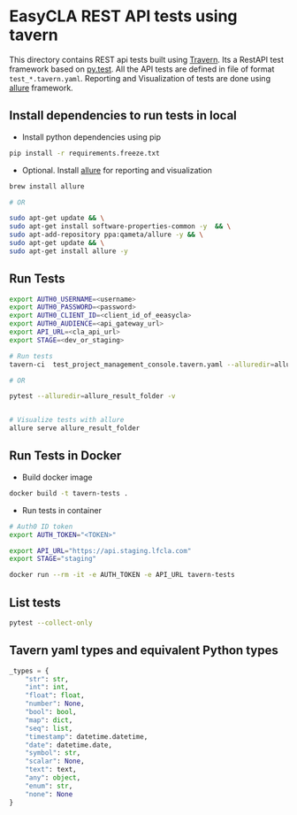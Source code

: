 # EasyCLA REST API tests using tavern


This directory contains REST api tests built using [Travern](https://github.com/taverntesting/tavern). Its a RestAPI test framework based on [py.test](http://pytest.org/en/latest/). All the API tests are defined in file of format `test_*.tavern.yaml`. Reporting and Visualization of tests are done using [allure](https://github.com/allure-framework/allure2) framework.


## Install dependencies to run tests in local


- Install python dependencies using pip

```bash
pip install -r requirements.freeze.txt
```


- Optional. Install [allure](https://github.com/allure-framework/allure2) for reporting and visualization


```bash
brew install allure

# OR

sudo apt-get update && \
sudo apt-get install software-properties-common -y  && \
sudo apt-add-repository ppa:qameta/allure -y && \
sudo apt-get update && \
sudo apt-get install allure -y
```




## Run Tests

```bash
export AUTH0_USERNAME=<username>
export AUTH0_PASSWORD=<password>
export AUTH0_CLIENT_ID=<client_id_of_eeasycla>
export AUTH0_AUDIENCE=<api_gateway_url>
export API_URL=<cla_api_url>
export STAGE=<dev_or_staging>

# Run tests
tavern-ci  test_project_management_console.tavern.yaml --alluredir=allure_result_folder -v --tb=short

# OR

pytest --alluredir=allure_result_folder -v 


# Visualize tests with allure
allure serve allure_result_folder

```

## Run Tests in Docker

- Build docker image

```bash
docker build -t tavern-tests .
```
- Run tests in container

```bash
# Auth0 ID token
export AUTH_TOKEN="<TOKEN>"

export API_URL="https://api.staging.lfcla.com"
export STAGE="staging"

docker run --rm -it -e AUTH_TOKEN -e API_URL tavern-tests 

```



## List tests

```bash
pytest --collect-only
```


## Tavern yaml types and equivalent Python types



```python
_types = {
    "str": str,
    "int": int,
    "float": float,
    "number": None,
    "bool": bool,
    "map": dict,
    "seq": list,
    "timestamp": datetime.datetime,
    "date": datetime.date,
    "symbol": str,
    "scalar": None,
    "text": text,
    "any": object,
    "enum": str,
    "none": None
}
```